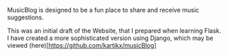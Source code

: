 MusicBlog is designed to be a fun place to share and receive music suggestions.

This was an initial draft of the Website, that I prepared when learning Flask. I have created a more sophisticated version using Django, which may be viewed (here)[https://github.com/kartikx/musicBlog]

